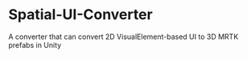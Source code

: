 # Spatial-UI-Converter
A converter that can convert 2D VisualElement-based UI to 3D MRTK prefabs in Unity
